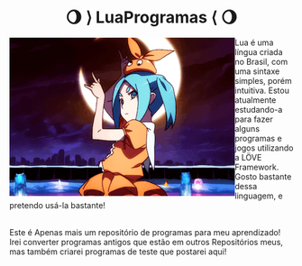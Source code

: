 <h1 align="center">🌖 ⟩ LuaProgramas ⟨ 🌖</h1>
<img align="left" src="./ononoki.gif">

 Lua é uma língua criada no Brasil, com uma sintaxe simples, porém intuitiva. Estou atualmente estudando-a para fazer alguns programas e jogos utilizando a LÖVE Framework. Gosto bastante dessa linguagem, e pretendo usá-la bastante!
 
<br>
Este é Apenas mais um repositório de programas para meu aprendizado! Irei converter programas antigos que estão em outros Repositórios meus, mas também criarei programas de teste que postarei aqui!


